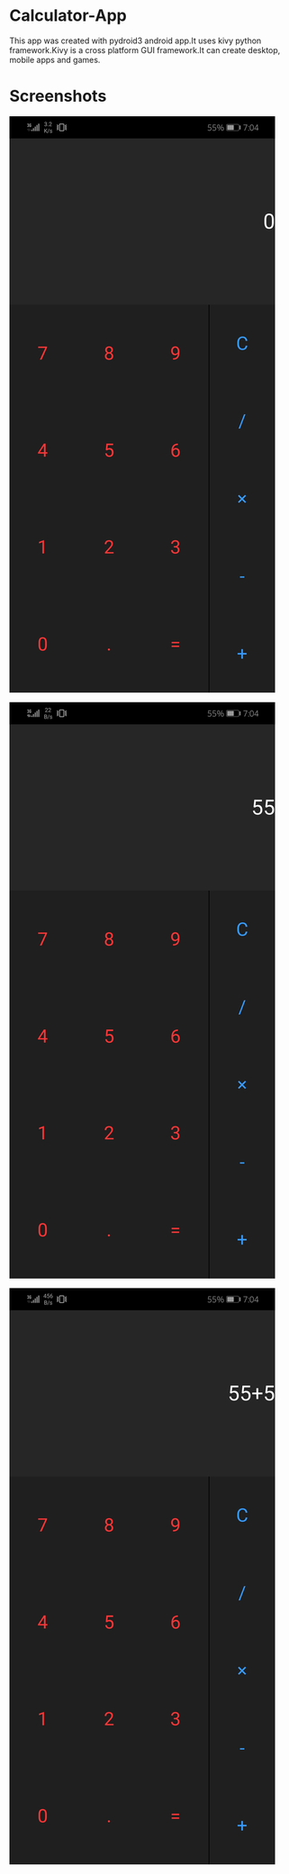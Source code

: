 # Calculator-App

This app was created with pydroid3 android app.It uses kivy python framework.Kivy is a cross platform GUI framework.It can create desktop, mobile apps and games.

# Screenshots

![screenshot](https://github.com/jaisingh-js/screenshots/blob/main/Calculator-App/1.jpg)

![screenshot](https://github.com/jaisingh-js/screenshots/blob/main/Calculator-App/2.jpg)

![screenshot](https://github.com/jaisingh-js/screenshots/blob/main/Calculator-App/3.jpg)
